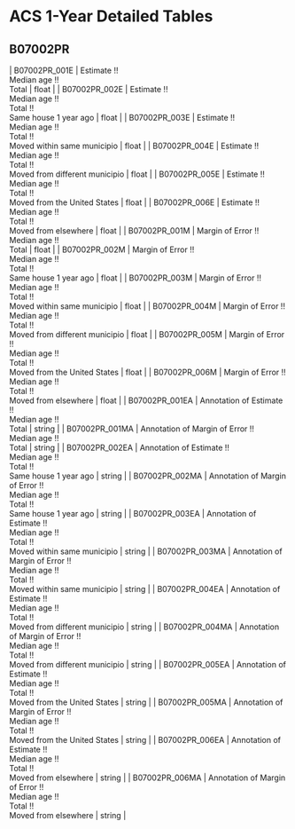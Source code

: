 # ACS 1-Year Detailed Tables

## B07002PR

| B07002PR_001E | Estimate !!<br>Median age !!<br>Total | float |
| B07002PR_002E | Estimate !!<br>Median age !!<br>Total !!<br>Same house 1 year ago | float |
| B07002PR_003E | Estimate !!<br>Median age !!<br>Total !!<br>Moved within same municipio | float |
| B07002PR_004E | Estimate !!<br>Median age !!<br>Total !!<br>Moved from different municipio | float |
| B07002PR_005E | Estimate !!<br>Median age !!<br>Total !!<br>Moved from the United States | float |
| B07002PR_006E | Estimate !!<br>Median age !!<br>Total !!<br>Moved from elsewhere | float |
| B07002PR_001M | Margin of Error !!<br>Median age !!<br>Total | float |
| B07002PR_002M | Margin of Error !!<br>Median age !!<br>Total !!<br>Same house 1 year ago | float |
| B07002PR_003M | Margin of Error !!<br>Median age !!<br>Total !!<br>Moved within same municipio | float |
| B07002PR_004M | Margin of Error !!<br>Median age !!<br>Total !!<br>Moved from different municipio | float |
| B07002PR_005M | Margin of Error !!<br>Median age !!<br>Total !!<br>Moved from the United States | float |
| B07002PR_006M | Margin of Error !!<br>Median age !!<br>Total !!<br>Moved from elsewhere | float |
| B07002PR_001EA | Annotation of Estimate !!<br>Median age !!<br>Total | string |
| B07002PR_001MA | Annotation of Margin of Error !!<br>Median age !!<br>Total | string |
| B07002PR_002EA | Annotation of Estimate !!<br>Median age !!<br>Total !!<br>Same house 1 year ago | string |
| B07002PR_002MA | Annotation of Margin of Error !!<br>Median age !!<br>Total !!<br>Same house 1 year ago | string |
| B07002PR_003EA | Annotation of Estimate !!<br>Median age !!<br>Total !!<br>Moved within same municipio | string |
| B07002PR_003MA | Annotation of Margin of Error !!<br>Median age !!<br>Total !!<br>Moved within same municipio | string |
| B07002PR_004EA | Annotation of Estimate !!<br>Median age !!<br>Total !!<br>Moved from different municipio | string |
| B07002PR_004MA | Annotation of Margin of Error !!<br>Median age !!<br>Total !!<br>Moved from different municipio | string |
| B07002PR_005EA | Annotation of Estimate !!<br>Median age !!<br>Total !!<br>Moved from the United States | string |
| B07002PR_005MA | Annotation of Margin of Error !!<br>Median age !!<br>Total !!<br>Moved from the United States | string |
| B07002PR_006EA | Annotation of Estimate !!<br>Median age !!<br>Total !!<br>Moved from elsewhere | string |
| B07002PR_006MA | Annotation of Margin of Error !!<br>Median age !!<br>Total !!<br>Moved from elsewhere | string |

